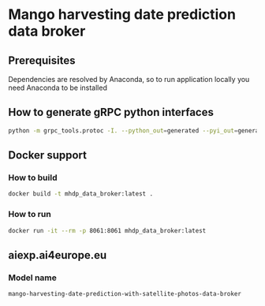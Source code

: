 # Mango harvesting date prediction data broker

## Prerequisites
Dependencies are resolved by Anaconda, so to run application locally you need Anaconda to be installed

## How to generate gRPC python interfaces
```bash
python -m grpc_tools.protoc -I. --python_out=generated --pyi_out=generated --grpc_python_out=generated data_broker.proto 
```

## Docker support

### How to build
```bash
docker build -t mhdp_data_broker:latest .
```

### How to run
```bash
docker run -it --rm -p 8061:8061 mhdp_data_broker:latest
```

## aiexp.ai4europe.eu
### Model name
`mango-harvesting-date-prediction-with-satellite-photos-data-broker`